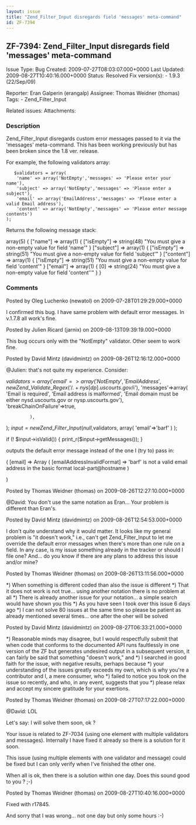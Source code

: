 ```yaml
---
layout: issue
title: "Zend_Filter_Input disregards field 'messages' meta-command"
id: ZF-7394
---
```


ZF-7394: Zend\_Filter\_Input disregards field 'messages' meta-command
---------------------------------------------------------------------

 Issue Type: Bug Created: 2009-07-27T08:03:07.000+0000 Last Updated: 2009-08-27T10:40:16.000+0000 Status: Resolved Fix version(s): - 1.9.3 (22/Sep/09)
 
 Reporter:  Eran Galperin (erangalp)  Assignee:  Thomas Weidner (thomas)  Tags: - Zend\_Filter\_Input
 
 Related issues: 
 Attachments: 
### Description

Zend\_Filter\_Input disregards custom error messages passed to it via the 'messages' meta-command. This has been working previously but has been broken since the 1.8 ver. release.

For example, the following validators array:

 
       $validators = array(
        'name' => array('NotEmpty','messages' => 'Please enter your name'),
        'subject' => array('NotEmpty','messages' => 'Please enter a subject'),
        'email' => array('EmailAddress','messages' => 'Please enter a valid Email address'),
        'content' => array('NotEmpty','messages' => 'Please enter message contents')
    );


Returns the following message stack:

array(5) { ["name"] => array(1) { ["isEmpty"] => string(48) "You must give a non-empty value for field 'name'" } ["subject"] => array(1) { ["isEmpty"] => string(51) "You must give a non-empty value for field 'subject'" } ["content"] => array(1) { ["isEmpty"] => string(51) "You must give a non-empty value for field 'content'" } ["email"] => array(1) { [0] => string(24) "You must give a non-empty value for field 'content''" } }

 

 

### Comments

Posted by Oleg Luchenko (newatol) on 2009-07-28T01:29:29.000+0000

I confirmed this bug. I have same problem with default error messages. In v.1.7.8 all work's fine.

 

 

Posted by Julien Ricard (jarnix) on 2009-08-13T09:39:19.000+0000

This bug occurs only with the "NotEmpty" validator. Other seem to work fine.

 

 

Posted by David Mintz (davidmintz) on 2009-08-26T12:16:12.000+0000

@Julien: that's not quite my experience. Consider:

$validators = array( 'email' => array( 'NotEmpty', 'EmailAddress', new Zend\_Validate\_Regex('/.+nys[dp].uscourts.gov$/i'), 'messages'=>array( 'Email is required', 'Email address is malformed', 'Email domain must be either nysd.uscourts.gov or nysp.uscourts.gov'), 'breakChainOnFailure'=>true,

 
             ),


); $input = new Zend\_Filter\_Input(null,$validators, array( 'email'=>'barf' ) );

if (! $input->isValid()) { print\_r($input->getMessages()); }

outputs the default error message instead of the one I (try to) pass in:

( [email] => Array ( [emailAddressInvalidFormat] => 'barf' is not a valid email address in the basic format local-part@hostname )

)

 

 

Posted by Thomas Weidner (thomas) on 2009-08-26T12:27:10.000+0000

@David: You don't use the same notation as Eran... Your problem is different than Eran's.

 

 

Posted by David Mintz (davidmintz) on 2009-08-26T12:54:53.000+0000

I don't quite understand why it would matter. It looks like my general problem is "it doesn't work," i.e., can't get Zend\_Filter\_Input to let me override the default error messages when there's more than one rule on a field. In any case, is my issue something already in the tracker or should I file one? And... do you know if there are any plans to address this issue and/or mine?

 

 

Posted by Thomas Weidner (thomas) on 2009-08-26T13:11:56.000+0000

\*) When something is different coded than also the issue is different \*) That it does not work is not true... using another notation there is no problem at all \*) There is already another issue for your notation... a simple search would have shown you this \*) As you have seen I took over this issue 6 days ago \*) I can not solve 80 issues at the same time so please be patient as already mentioned several times... one after the oher will be solved

 

 

Posted by David Mintz (davidmintz) on 2009-08-27T06:33:21.000+0000

\*) Reasonable minds may disagree, but I would respectfully submit that when code that conforms to the documented API runs faultlessly in one version of the ZF but generates undesired output in a subsequent version, it can fairly be said that something "doesn't work," and \*) I searched in good faith for the issue, with negative results, perhaps because \*) your understanding of the issues greatly exceeds my own, which is why you're a contributor and I, a mere consumer, who \*) failed to notice you took on the issue so recently, and who, in any event, suggests that you \*) please relax and accept my sincere gratitude for your exertions.

 

 

Posted by Thomas Weidner (thomas) on 2009-08-27T07:17:22.000+0000

@David: LOL

Let's say: I will solve them soon, ok ?

Your issue is related to ZF-7034 (using one element with multiple validators and messages). Internally I have fixed it already so there is a solution for it soon.

This issue (using multiple elements with one validator and message) could be fixed but I can only verify when I've finished the other one.

When all is ok, then there is a solution within one day. Does this sound good to you ? ;-)

 

 

Posted by Thomas Weidner (thomas) on 2009-08-27T10:40:16.000+0000

Fixed with r17845.

And sorry that I was wrong... not one day but only some hours :-)

 

 